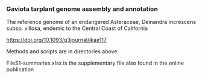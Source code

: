 ### Gaviota tarplant genome assembly and annotation

The reference genome of an endangered Asteraceae, Deinandra increscens subsp. villosa, endemic to the Central Coast of California

https://doi.org/10.1093/g3journal/jkae117

Methods and scripts are in directories above.  

FileS1-summaries.xlsx is the supplementary file also found in the online publication     

